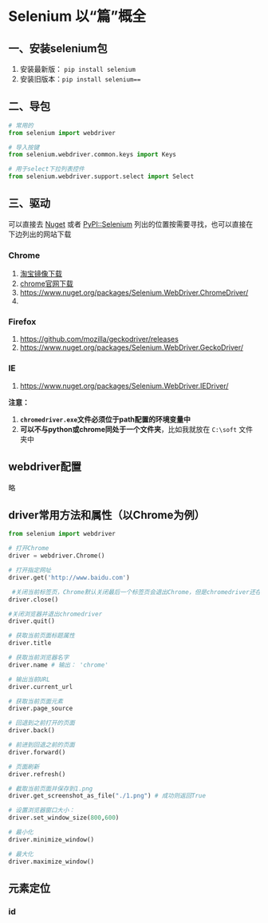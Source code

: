 # Selenium 以“篇”概全

## 一、安装selenium包

1. 安装最新版： `pip install selenium`
2. 安装旧版本：`pip install selenium==`



## 二、导包

```python
# 常用的
from selenium import webdriver

# 导入按键
from selenium.webdriver.common.keys import Keys

# 用于select下拉列表控件
from selenium.webdriver.support.select import Select
```

## 三、驱动

可以直接去 [Nuget](https://www.nuget.org/packages?q=Tags%3A%22WebDriver%22) 或者 [PyPI::Selenium](https://pypi.org/project/selenium/#drivers) 列出的位置按需要寻找，也可以直接在下边列出的网站下载

### Chrome

1. [淘宝镜像下载](http://npm.taobao.org/mirrors/chromedriver/) 
2. [chrome官网下载](http://chromedriver.storage.googleapis.com/index.html)
3. https://www.nuget.org/packages/Selenium.WebDriver.ChromeDriver/
4. 

### Firefox

1. https://github.com/mozilla/geckodriver/releases
2. https://www.nuget.org/packages/Selenium.WebDriver.GeckoDriver/

### IE

1. https://www.nuget.org/packages/Selenium.WebDriver.IEDriver/





**注意：**

1. **`chromedriver.exe`文件必须位于path配置的环境变量中**
2. **可以不与python或chrome同处于一个文件夹**，比如我就放在 `C:\soft` 文件夹中

## webdriver配置

略

## driver常用方法和属性（以Chrome为例）

```python
from selenium import webdriver

# 打开Chrome
driver = webdriver.Chrome()

# 打开指定网址
driver.get('http://www.baidu.com')

 #关闭当前标签页，Chrome默认关闭最后一个标签页会退出Chrome，但是chromedriver还在后台运行
driver.close()

#关闭浏览器并退出chromedriver
driver.quit()

# 获取当前页面标题属性
driver.title

# 获取当前浏览器名字
driver.name # 输出： 'chrome'

# 输出当前URL
driver.current_url

# 获取当前页面元素 
driver.page_source

# 回退到之前打开的页面 
driver.back()

# 前进到回退之前的页面 
driver.forward()

# 页面刷新 
driver.refresh()

# 截取当前页面并保存到1.png  
driver.get_screenshot_as_file("./1.png") # 成功则返回True

# 设置浏览器窗口大小：
driver.set_window_size(800,600)

# 最小化
driver.minimize_window()

# 最大化
driver.maximize_window()
```



## 元素定位

### id

```python

```

